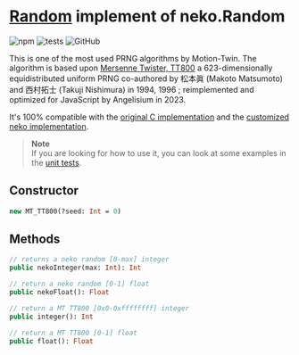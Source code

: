# [Random][index] implement of neko.Random

![npm](https://img.shields.io/npm/v/neko-random?color=blue&style=flat)
![tests](https://img.shields.io/static/v1?label=tests&message=6%20passed&color=brightgreen&style=flat)
![GitHub](https://img.shields.io/github/license/jslba/neko-random?style=flat)

This is one of  the most used PRNG  algorithms by Motion-Twin.  The algorithm is
based  upon [Mersenne Twister, TT800][PRNG]  a 623-dimensionally equidistributed
uniform  PRNG  co-authored  by  松本眞  (Makoto Matsumoto)  and  西村拓士  (Takuji
Nishimura)  in  1994,  1996  ;  reimplemented and  optimized  for  JavaScript by
Angelisium in 2023.

It's  100% compatible  with the  [original C implementation][originalC]  and the
[customized neko implementation][customizedNeko].

> **Note**   
> If you are looking  for how to  use it, you  can look at some  examples in the
> [unit tests][unittests].

## Constructor

```hx
new MT_TT800(?seed: Int = 0)
```

## Methods

```hx
// returns a neko random [0-max] integer
public nekoInteger(max: Int): Int
```

```hx
// return a neko random [0-1] float
public nekoFloat(): Float
```

```hx
// return a MT TT800 [0x0-0xffffffff] integer
public integer(): Int
```

```hx
// return a MT TT800 [0-1] float
public float(): Float
```

[index]: /source/index.js
[unittests]: /test/rand.test.js
[PRNG]: http://www.math.sci.hiroshima-u.ac.jp/m-mat/MT/ARTICLES/mt.pdf
[originalC]: https://web.archive.org/web/20130612121948/http://random.mat.sbg.ac.at/publics/ftp/pub/data/tt800.c
[customizedNeko]: https://github.com/HaxeFoundation/neko/blob/master/libs/std/random.c